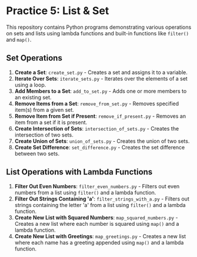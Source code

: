 # Practice 5: List & Set

This repository contains Python programs demonstrating various operations on sets and lists using lambda functions and
built-in functions like `filter()` and `map()`.

## Set Operations

1. **Create a Set**: `create_set.py` - Creates a set and assigns it to a variable.
2. **Iterate Over Sets**: `iterate_sets.py` - Iterates over the elements of a set using a loop.
3. **Add Members to a Set**: `add_to_set.py` - Adds one or more members to an existing set.
4. **Remove Items from a Set**: `remove_from_set.py` - Removes specified item(s) from a given set.
5. **Remove Item from Set if Present**: `remove_if_present.py` - Removes an item from a set if it is present.
6. **Create Intersection of Sets**: `intersection_of_sets.py` - Creates the intersection of two sets.
7. **Create Union of Sets**: `union_of_sets.py` - Creates the union of two sets.
8. **Create Set Difference**: `set_difference.py` - Creates the set difference between two sets.

## List Operations with Lambda Functions

1. **Filter Out Even Numbers**: `filter_even_numbers.py` - Filters out even numbers from a list using `filter()` and a
   lambda function.
2. **Filter Out Strings Containing 'a'**: `filter_strings_with_a.py` - Filters out strings containing the letter 'a'
   from a list using `filter()` and a lambda function.
3. **Create New List with Squared Numbers**: `map_squared_numbers.py` - Creates a new list where each number is squared
   using `map()` and a lambda function.
4. **Create New List with Greetings**: `map_greetings.py` - Creates a new list where each name has a greeting appended
   using `map()` and a lambda function. 
